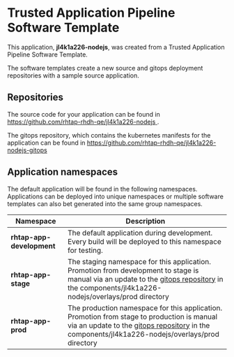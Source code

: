 # Trusted Application Pipeline Software Template

This application, **jl4k1a226-nodejs**, was created from a Trusted Application Pipeline Software Template.

The software templates create a new source and gitops deployment repositories with a sample source application. 

## Repositories

The source code for your application can be found in [https://github.com/rhtap-rhdh-qe/jl4k1a226-nodejs ](https://github.com/rhtap-rhdh-qe/jl4k1a226-nodejs ).
 
The gitops repository, which contains the kubernetes manifests for the application can be found in 
[https://github.com/rhtap-rhdh-qe/jl4k1a226-nodejs-gitops ](https://github.com/rhtap-rhdh-qe/jl4k1a226-nodejs-gitops ) 

## Application namespaces 

The default application will be found in the following namespaces. Applications can be deployed into unique namespaces or multiple software templates can also bet generated into the same group namespaces.  

|  Namespace   |  Description   |  
| -------- | -------- |   
| **rhtap-app-development** | The default application during development. Every build will be deployed to this namespace for testing. | 
| **rhtap-app-stage** | The staging namespace for this application. Promotion from development to stage is manual via an update to the [gitops repository](https://github.com/rhtap-rhdh-qe/jl4k1a226-nodejs-gitops ) in the components/jl4k1a226-nodejs/overlays/prod directory |  
| **rhtap-app-prod** | The production namespace for this application. Promotion from stage to production is manual via an update to the [gitops repository](https://github.com/rhtap-rhdh-qe/jl4k1a226-nodejs-gitops ) in the components/jl4k1a226-nodejs/overlays/prod directory | 